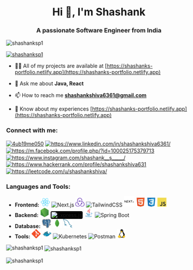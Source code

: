 <h1 align="center">Hi 👋, I'm Shashank</h1>
<h3 align="center">A passionate Software Engineer from India</h3>

<p align="left"> <img src="https://komarev.com/ghpvc/?username=shashanksp1&label=Profile%20views&color=0e75b6&style=flat" alt="shashanksp1" /> </p>

<p align="left"> <a href="https://github.com/ryo-ma/github-profile-trophy"><img src="https://github-profile-trophy.vercel.app/?username=shashanksp1" alt="shashanksp1" /></a> </p>

- 👨‍💻 All of my projects are available at [https://shashanks-portfolio.netlify.app](https://shashanks-portfolio.netlify.app)

- 💬 Ask me about **Java, React**

- 📫 How to reach me **shashankshiva6361@gmail.com**

- 📄 Know about my experiences [https://shashanks-portfolio.netlify.app](https://shashanks-portfolio.netlify.app)

<h3 align="left">Connect with me:</h3>
<p align="left">
<a href="https://twitter.com/4ub19me050" target="blank"><img align="center" src="https://raw.githubusercontent.com/rahuldkjain/github-profile-readme-generator/master/src/images/icons/Social/twitter.svg" alt="4ub19me050" height="30" width="40" /></a>
<a href="https://linkedin.com/in/https://www.linkedin.com/in/shashankshiva6361/" target="blank"><img align="center" src="https://raw.githubusercontent.com/rahuldkjain/github-profile-readme-generator/master/src/images/icons/Social/linked-in-alt.svg" alt="https://www.linkedin.com/in/shashankshiva6361/" height="30" width="40" /></a>
<a href="https://fb.com/https://m.facebook.com/profile.php/?id=100025175379713" target="blank"><img align="center" src="https://raw.githubusercontent.com/rahuldkjain/github-profile-readme-generator/master/src/images/icons/Social/facebook.svg" alt="https://m.facebook.com/profile.php/?id=100025175379713" height="30" width="40" /></a>
<a href="https://instagram.com/https://www.instagram.com/shashank__s_____/" target="blank"><img align="center" src="https://raw.githubusercontent.com/rahuldkjain/github-profile-readme-generator/master/src/images/icons/Social/instagram.svg" alt="https://www.instagram.com/shashank__s_____/" height="30" width="40" /></a>
<a href="https://www.hackerrank.com/https://www.hackerrank.com/profile/shashankshiva631" target="blank"><img align="center" src="https://raw.githubusercontent.com/rahuldkjain/github-profile-readme-generator/master/src/images/icons/Social/hackerrank.svg" alt="https://www.hackerrank.com/profile/shashankshiva631" height="30" width="40" /></a>
<a href="https://www.leetcode.com/https://leetcode.com/u/shashankshiva/" target="blank"><img align="center" src="https://raw.githubusercontent.com/rahuldkjain/github-profile-readme-generator/master/src/images/icons/Social/leet-code.svg" alt="https://leetcode.com/u/shashankshiva/" height="30" width="40" /></a>
</p>

<h3 align="left">Languages and Tools:</h3>
<ul>
<li> <b>Frontend:</b> <img src="https://raw.githubusercontent.com/devicons/devicon/master/icons/react/react-original.svg" alt="React" width="25" height="25"/> <img src="https://cdn.worldvectorlogo.com/logos/nextjs-2.svg" alt="Next.js" width="25" height="25"/> <img src="https://raw.githubusercontent.com/devicons/devicon/master/icons/redux/redux-original.svg" alt="Redux" width="25" height="25"/> <img src="https://www.vectorlogo.zone/logos/tailwindcss/tailwindcss-icon.svg" alt="TailwindCSS" width="25" height="25"/> <img src="https://raw.githubusercontent.com/devicons/devicon/master/icons/nextjs/nextjs-original-wordmark.svg" 
     alt="Next.js" width="25" height="25" style="background:white; border-radius:4px; padding:2px;"/> <img src="https://raw.githubusercontent.com/devicons/devicon/master/icons/html5/html5-original.svg" alt="HTML" width="25" height="25"/> <img src="https://raw.githubusercontent.com/devicons/devicon/master/icons/css3/css3-original.svg" alt="CSS" width="25" height="25"/> <img src="https://raw.githubusercontent.com/devicons/devicon/master/icons/javascript/javascript-original.svg" alt="JavaScript" width="25" height="25"/> </li> <li> <b>Backend:</b> <img src="https://raw.githubusercontent.com/devicons/devicon/master/icons/nodejs/nodejs-original.svg" alt="Node.js" width="25" height="25"/> <img src="https://img.icons8.com/ios-filled/50/ffffff/express-js.png" 
     alt="Express.js" width="25" height="25" style="background:black; border-radius:4px; padding:2px;"/> <img src="https://raw.githubusercontent.com/devicons/devicon/master/icons/java/java-original.svg" alt="Java" width="25" height="25"/> <img src="https://www.vectorlogo.zone/logos/springio/springio-icon.svg" alt="Spring Boot" width="25" height="25"/> </li> <li> <b>Database:</b> <img src="https://raw.githubusercontent.com/devicons/devicon/master/icons/postgresql/postgresql-original.svg" alt="PostgreSQL" width="25" height="25"/> <img src="https://raw.githubusercontent.com/devicons/devicon/master/icons/mongodb/mongodb-original.svg" alt="MongoDB" width="25" height="25"/> <img src="https://raw.githubusercontent.com/devicons/devicon/master/icons/mysql/mysql-original.svg" alt="MySQL" width="25" height="25"/> </li> <li> <b>Tools:</b> <img src="https://raw.githubusercontent.com/devicons/devicon/master/icons/git/git-original.svg" alt="Git" width="25" height="25"/> <img src="https://raw.githubusercontent.com/devicons/devicon/master/icons/docker/docker-original.svg" alt="Docker" width="25" height="25"/> <img src="https://www.vectorlogo.zone/logos/kubernetes/kubernetes-icon.svg" alt="Kubernetes" width="25" height="25"/> <img src="https://www.vectorlogo.zone/logos/getpostman/getpostman-icon.svg" alt="Postman" width="25" height="25"/> <img src="https://raw.githubusercontent.com/devicons/devicon/master/icons/linux/linux-original.svg" alt="Linux" width="25" height="25"/> </li> </ul>

<p><img align="left" src="https://github-readme-stats.vercel.app/api/top-langs?username=shashanksp1&show_icons=true&locale=en&layout=compact" alt="shashanksp1" /></p>

<p>&nbsp;<img align="center" src="https://github-readme-stats.vercel.app/api?username=shashanksp1&show_icons=true&locale=en" alt="shashanksp1" /></p>

<p><img align="center" src="https://github-readme-streak-stats.herokuapp.com/?user=shashanksp1&" alt="shashanksp1" /></p>
 

